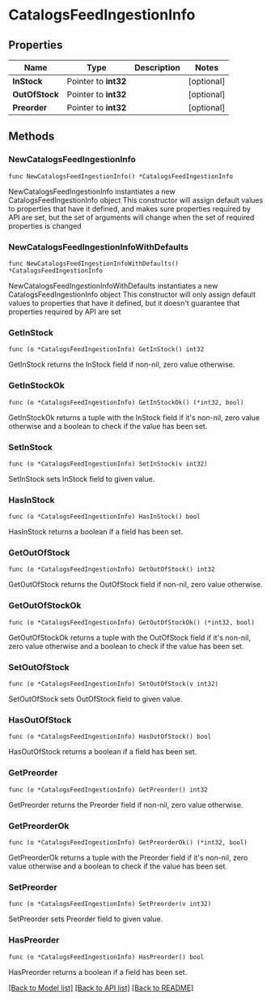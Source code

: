 # CatalogsFeedIngestionInfo

## Properties

Name | Type | Description | Notes
------------ | ------------- | ------------- | -------------
**InStock** | Pointer to **int32** |  | [optional] 
**OutOfStock** | Pointer to **int32** |  | [optional] 
**Preorder** | Pointer to **int32** |  | [optional] 

## Methods

### NewCatalogsFeedIngestionInfo

`func NewCatalogsFeedIngestionInfo() *CatalogsFeedIngestionInfo`

NewCatalogsFeedIngestionInfo instantiates a new CatalogsFeedIngestionInfo object
This constructor will assign default values to properties that have it defined,
and makes sure properties required by API are set, but the set of arguments
will change when the set of required properties is changed

### NewCatalogsFeedIngestionInfoWithDefaults

`func NewCatalogsFeedIngestionInfoWithDefaults() *CatalogsFeedIngestionInfo`

NewCatalogsFeedIngestionInfoWithDefaults instantiates a new CatalogsFeedIngestionInfo object
This constructor will only assign default values to properties that have it defined,
but it doesn't guarantee that properties required by API are set

### GetInStock

`func (o *CatalogsFeedIngestionInfo) GetInStock() int32`

GetInStock returns the InStock field if non-nil, zero value otherwise.

### GetInStockOk

`func (o *CatalogsFeedIngestionInfo) GetInStockOk() (*int32, bool)`

GetInStockOk returns a tuple with the InStock field if it's non-nil, zero value otherwise
and a boolean to check if the value has been set.

### SetInStock

`func (o *CatalogsFeedIngestionInfo) SetInStock(v int32)`

SetInStock sets InStock field to given value.

### HasInStock

`func (o *CatalogsFeedIngestionInfo) HasInStock() bool`

HasInStock returns a boolean if a field has been set.

### GetOutOfStock

`func (o *CatalogsFeedIngestionInfo) GetOutOfStock() int32`

GetOutOfStock returns the OutOfStock field if non-nil, zero value otherwise.

### GetOutOfStockOk

`func (o *CatalogsFeedIngestionInfo) GetOutOfStockOk() (*int32, bool)`

GetOutOfStockOk returns a tuple with the OutOfStock field if it's non-nil, zero value otherwise
and a boolean to check if the value has been set.

### SetOutOfStock

`func (o *CatalogsFeedIngestionInfo) SetOutOfStock(v int32)`

SetOutOfStock sets OutOfStock field to given value.

### HasOutOfStock

`func (o *CatalogsFeedIngestionInfo) HasOutOfStock() bool`

HasOutOfStock returns a boolean if a field has been set.

### GetPreorder

`func (o *CatalogsFeedIngestionInfo) GetPreorder() int32`

GetPreorder returns the Preorder field if non-nil, zero value otherwise.

### GetPreorderOk

`func (o *CatalogsFeedIngestionInfo) GetPreorderOk() (*int32, bool)`

GetPreorderOk returns a tuple with the Preorder field if it's non-nil, zero value otherwise
and a boolean to check if the value has been set.

### SetPreorder

`func (o *CatalogsFeedIngestionInfo) SetPreorder(v int32)`

SetPreorder sets Preorder field to given value.

### HasPreorder

`func (o *CatalogsFeedIngestionInfo) HasPreorder() bool`

HasPreorder returns a boolean if a field has been set.


[[Back to Model list]](../README.md#documentation-for-models) [[Back to API list]](../README.md#documentation-for-api-endpoints) [[Back to README]](../README.md)


